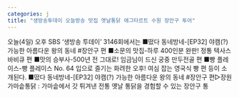 ```yaml
---
categories: j
title: "생방송투데이 오늘방송 맛집 옛날통닭 에그타르트 수원 장안구 투어"
---
```

오늘(4일) 오후 SBS ‘생방송 투데이’ 3146회에서는 ■떴다 동네방네-[EP32] 야캠(?) 가능한 아름다운 왕의 동네 #장안구 편 ■소문의 맛집-하루 400인분 완판! 정통 텍사스 바비큐 편 ■맛의 승부사-500년 전 그대로! 임금님이 드신 궁중 만두전골 편 ■빵 플레이스-빵 플레이스 No. 64 입으로 즐기는 화려한 오후! 여심 잡는 영국식 빵 편 등이 소개된다. ■떴다 동네방네-[EP32] 야캠(?) 가능한 아름다운 왕의 동네 #장안구 편▷장원가마솥통닭 : 가마솥에서 갓 튀겨낸 전통 옛날 통닭을 경험할 수 있는 장안구 통